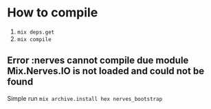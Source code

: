 # How to compile

1. `mix deps.get`
2. `mix compile`

## Error :nerves cannot compile due module Mix.Nerves.IO is not loaded and could not be found

Simple run `mix archive.install hex nerves_bootstrap`
